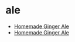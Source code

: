 # ale

 * [Homemade Ginger Ale](index/h/homemade-ginger-ale-105857.json)
 * [Homemade Ginger Ale](index/h/homemade-ginger-ale-358033.json)
